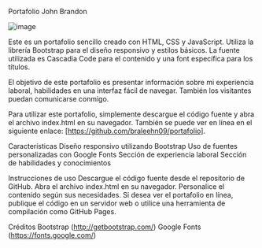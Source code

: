 Portafolio John Brandon 

![image](https://user-images.githubusercontent.com/123897455/215354811-18ed6915-676e-4d43-a000-4fa613d7bef7.png)

Este es un portafolio sencillo creado con HTML, CSS y JavaScript. Utiliza la librería Bootstrap para el diseño responsivo y estilos básicos. La fuente utilizada es Cascadia Code para el contenido y una font específica para los títulos.

El objetivo de este portafolio es presentar información sobre mi experiencia laboral, habilidades en una interfaz fácil de navegar. También los visitantes puedan comunicarse conmigo.

Para utilizar este portafolio, simplemente descargue el código fuente y abra el archivo index.html en su navegador. También se puede ver en línea en el siguiente enlace: [https://github.com/braleehn09/portafolio].

Características
Diseño responsivo utilizando Bootstrap
Uso de fuentes personalizadas con Google Fonts
Sección de experiencia laboral
Sección de habilidades y conocimientos

Instrucciones de uso
Descargue el código fuente desde el repositorio de GitHub.
Abra el archivo index.html en su navegador.
Personalice el contenido según sus necesidades.
Si desea ver el portafolio en línea, publique el código en un servidor web o utilice una herramienta de compilación como GitHub Pages.

Créditos
Bootstrap (http://getbootstrap.com/)
Google Fonts (https://fonts.google.com/)
